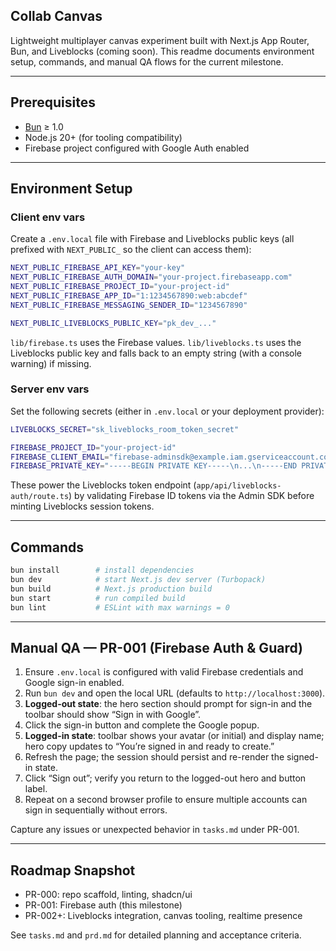 ## Collab Canvas

Lightweight multiplayer canvas experiment built with Next.js App Router, Bun, and Liveblocks (coming soon). This readme documents environment setup, commands, and manual QA flows for the current milestone.

---

## Prerequisites

- [Bun](https://bun.sh/) ≥ 1.0
- Node.js 20+ (for tooling compatibility)
- Firebase project configured with Google Auth enabled

---

## Environment Setup

### Client env vars

Create a `.env.local` file with Firebase and Liveblocks public keys (all prefixed with `NEXT_PUBLIC_` so the client can access them):

```bash
NEXT_PUBLIC_FIREBASE_API_KEY="your-key"
NEXT_PUBLIC_FIREBASE_AUTH_DOMAIN="your-project.firebaseapp.com"
NEXT_PUBLIC_FIREBASE_PROJECT_ID="your-project-id"
NEXT_PUBLIC_FIREBASE_APP_ID="1:1234567890:web:abcdef"
NEXT_PUBLIC_FIREBASE_MESSAGING_SENDER_ID="1234567890"

NEXT_PUBLIC_LIVEBLOCKS_PUBLIC_KEY="pk_dev_..."
```

`lib/firebase.ts` uses the Firebase values. `lib/liveblocks.ts` uses the Liveblocks public key and falls back to an empty string (with a console warning) if missing.

### Server env vars

Set the following secrets (either in `.env.local` or your deployment provider):

```bash
LIVEBLOCKS_SECRET="sk_liveblocks_room_token_secret"

FIREBASE_PROJECT_ID="your-project-id"
FIREBASE_CLIENT_EMAIL="firebase-adminsdk@example.iam.gserviceaccount.com"
FIREBASE_PRIVATE_KEY="-----BEGIN PRIVATE KEY-----\n...\n-----END PRIVATE KEY-----\n"
```

These power the Liveblocks token endpoint (`app/api/liveblocks-auth/route.ts`) by validating Firebase ID tokens via the Admin SDK before minting Liveblocks session tokens.

---

## Commands

```bash
bun install        # install dependencies
bun dev            # start Next.js dev server (Turbopack)
bun build          # Next.js production build
bun start          # run compiled build
bun lint           # ESLint with max warnings = 0
```

---

## Manual QA — PR-001 (Firebase Auth & Guard)

1. Ensure `.env.local` is configured with valid Firebase credentials and Google sign-in enabled.
2. Run `bun dev` and open the local URL (defaults to `http://localhost:3000`).
3. **Logged-out state**: the hero section should prompt for sign-in and the toolbar should show “Sign in with Google”.
4. Click the sign-in button and complete the Google popup.
5. **Logged-in state**: toolbar shows your avatar (or initial) and display name; hero copy updates to “You’re signed in and ready to create.”
6. Refresh the page; the session should persist and re-render the signed-in state.
7. Click “Sign out”; verify you return to the logged-out hero and button label.
8. Repeat on a second browser profile to ensure multiple accounts can sign in sequentially without errors.

Capture any issues or unexpected behavior in `tasks.md` under PR-001.

---

## Roadmap Snapshot

- PR-000: repo scaffold, linting, shadcn/ui
- PR-001: Firebase auth (this milestone)
- PR-002+: Liveblocks integration, canvas tooling, realtime presence

See `tasks.md` and `prd.md` for detailed planning and acceptance criteria.
